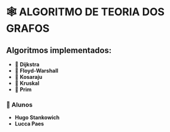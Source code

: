 # 🕸️ ALGORITMO DE TEORIA DOS GRAFOS

## Algoritmos implementados:
- 🔹 **Dijkstra**
- 🔹 **Floyd-Warshall**
- 🔹 **Kosaraju**
- 🔹 **Kruskal**
- 🔹 **Prim**

### 👥 Alunos
- **Hugo Stankowich**
- **Lucca Paes**
